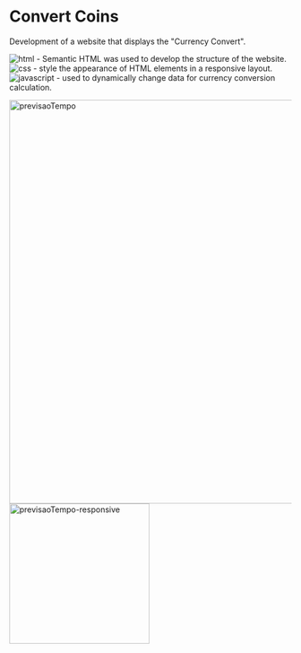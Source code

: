 # Convert Coins

Development of a website that displays the "Currency Convert".

<img src="https://img.shields.io/badge/HTML-239120?style=for-the-badge&logo=html5&logoColor=white" alt="html" /> - Semantic HTML was used to develop the structure of the website.<br>
<img src="https://img.shields.io/badge/CSS3-1572B6?style=for-the-badge&logo=css3&logoColor=white" alt="css" /> - style the appearance of HTML elements in a responsive layout.<br>
<img src="https://img.shields.io/badge/JavaScript-323330?style=for-the-badge&logo=javascript&logoColor=F7DF1E" alt="javascript" /> - used to dynamically change data for currency conversion calculation.

<!-- <img src="https://img.shields.io/badge/C-00599C?style=for-the-badge&logo=c&logoColor=white" alt="c" />-->

<img src="./assets/image/previsaoTempo.png" alt="previsaoTempo" width="720px" />
<br>
<img src="./assets/image/previsaoTempo-responsive.png" alt="previsaoTempo-responsive" width="250px" />

